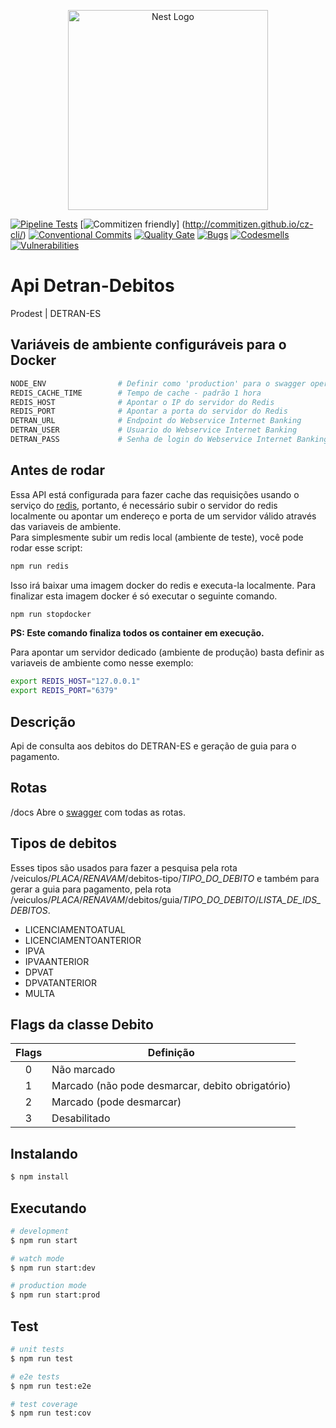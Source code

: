 <p align="center">
  <a href="http://nestjs.com/" target="blank"><img src="https://nestjs.com/img/logo_text.svg" width="320" alt="Nest Logo" /></a>
</p>

[![Pipeline Tests](https://gitlab.es.gov.br/espm/apis/api-detran/badges/master/build.svg)](https://gitlab.es.gov.br/espm/apis/api-detran/pipelines)
[![Commitizen friendly](https://img.shields.io/badge/commitizen-friendly-brightgreen.svg)] (http://commitizen.github.io/cz-cli/) [![Conventional Commits](https://img.shields.io/badge/Conventional%20Commits-1.0.0-yellow.svg)](https://conventionalcommits.org)
[![Quality Gate](http://sonar.10.243.9.12.xip.io/api/project_badges/measure?project=api-detran&metric=alert_status)](http://sonar.10.243.9.12.xip.io/dashboard?id=api-detran)
[![Bugs](http://sonar.10.243.9.12.xip.io/api/project_badges/measure?project=api-detran&metric=bugs)](http://sonar.10.243.9.12.xip.io/dashboard?id=api-detran)
[![Codesmells](http://sonar.10.243.9.12.xip.io/api/project_badges/measure?project=api-detran&metric=code_smells)](http://sonar.10.243.9.12.xip.io/dashboard?id=api-detran)
[![Vulnerabilities](http://sonar.10.243.9.12.xip.io/api/project_badges/measure?project=api-detran&metric=vulnerabilities)](http://sonar.10.243.9.12.xip.io/dashboard?id=api-detran)


# Api Detran-Debitos

Prodest | DETRAN-ES

## Variáveis de ambiente configuráveis para o Docker
```bash
NODE_ENV                # Definir como 'production' para o swagger operar usando HTTPS
REDIS_CACHE_TIME        # Tempo de cache - padrão 1 hora
REDIS_HOST              # Apontar o IP do servidor do Redis
REDIS_PORT              # Apontar a porta do servidor do Redis
DETRAN_URL              # Endpoint do Webservice Internet Banking
DETRAN_USER             # Usuario do Webservice Internet Banking
DETRAN_PASS             # Senha de login do Webservice Internet Banking
```
## Antes de rodar
Essa API está configurada para fazer cache das requisições usando o serviço do <a href="https://redis.io/">redis</a>, portanto, é necessário subir o servidor do redis localmente ou apontar um endereço e porta de um servidor válido através das variaveis de ambiente.  
Para simplesmente subir um redis local (ambiente de teste), você pode rodar esse script:  
```bash
npm run redis
```
Isso irá baixar uma imagem docker do redis e executa-la localmente. 
Para finalizar esta imagem docker é só executar o seguinte comando.
```bash
npm run stopdocker
```
**PS: Este comando finaliza todos os container em execução.**

Para apontar um servidor dedicado (ambiente de produção) basta definir as variaveis de ambiente como nesse exemplo:  
```bash
export REDIS_HOST="127.0.0.1"
export REDIS_PORT="6379"
```

## Descrição
Api de consulta aos debitos do DETRAN-ES e geração de guia para o pagamento.

## Rotas
/docs Abre o <a href="https://swagger.io/">swagger</a> com todas as rotas.

## Tipos de debitos
Esses tipos são usados para fazer a pesquisa pela rota /veiculos/*PLACA*/*RENAVAM*/debitos-tipo/*TIPO_DO_DEBITO* e também para gerar a guia para pagamento,
pela rota /veiculos/*PLACA*/*RENAVAM*/debitos/guia/*TIPO_DO_DEBITO*/*LISTA_DE_IDS_DEBITOS*. 

- LICENCIAMENTOATUAL
- LICENCIAMENTOANTERIOR
- IPVA
- IPVAANTERIOR
- DPVAT
- DPVATANTERIOR
- MULTA

## Flags da classe Debito

|**Flags**|**Definição**                                    |  
|:-------:|-------------------------------------------------|
|    0    | Não marcado                                     |
|    1    | Marcado (não pode desmarcar, debito obrigatório)|
|    2    | Marcado (pode desmarcar)                        |
|    3    | Desabilitado                                    |

## Instalando

```bash
$ npm install
```

## Executando

```bash
# development
$ npm run start

# watch mode
$ npm run start:dev

# production mode
$ npm run start:prod
```

## Test

```bash
# unit tests
$ npm run test

# e2e tests
$ npm run test:e2e

# test coverage
$ npm run test:cov
```

